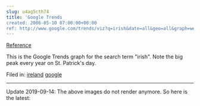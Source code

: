 ```yaml
---  
slug: u4ag5cth74
title: 'Google Trends
created: 2006-05-10 07:00:00+00:00
ref: http://www.google.com/trends/viz?q=irish&date=all&geo=all&graph=weekly_img
---  
```

[Reference](http://www.google.com/trends/viz?q=irish&date=all&geo=all&graph=weekly_img)
 

This is the Google Trends graph for the search term "irish".  Note the big peak every year on St. Patrick's day.

Filed in: [ireland](http://www.flickr.com/photos/eob/tags/ireland) [google](http://www.flickr.com/photos/eob/tags/google)

* * *

Update 2019-09-14: The above images do not render anymore. So here is the latest:
<script type="text/javascript" src="https://ssl.gstatic.com/trends_nrtr/1937_RC01/embed_loader.js"></script> <script type="text/javascript"> trends.embed.renderExploreWidget("TIMESERIES", {"comparisonItem":[{"keyword":"irish","geo":"","time":"2004-01-01 2019-09-15"}],"category":0,"property":""}, {"exploreQuery":"date=all&q=irish","guestPath":"https://trends.google.com:443/trends/embed/"}); </script>
